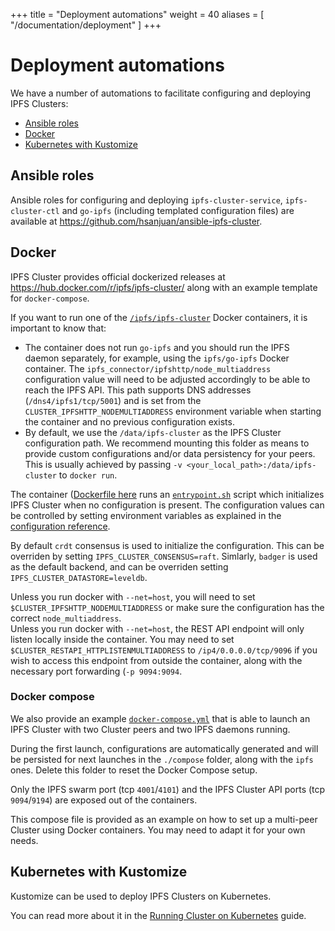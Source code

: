 +++
title = "Deployment automations"
weight = 40
aliases = [
    "/documentation/deployment"
]
+++

# Deployment automations

We have a number of automations to facilitate configuring and deploying IPFS Clusters:

* [Ansible roles](#ansible-roles)
* [Docker](#docker)
* [Kubernetes with Kustomize](#kubernetes-with-kustomize)

## Ansible roles

Ansible roles for configuring and deploying `ipfs-cluster-service`, `ipfs-cluster-ctl` and `go-ipfs` (including templated configuration files) are available at https://github.com/hsanjuan/ansible-ipfs-cluster.

## Docker

<div class="tipbox tip">IPFS Cluster provides official dockerized releases at <a href="https://hub.docker.com/r/ipfs/ipfs-cluster/">https://hub.docker.com/r/ipfs/ipfs-cluster/</a> along with an example template for <code>docker-compose</code>.</div>

If you want to run one of the [`/ipfs/ipfs-cluster`](https://hub.docker.com/r/ipfs/ipfs-cluster/tags/) Docker containers, it is important to know that:

* The container does not run `go-ipfs` and you should run the IPFS daemon separately, for example, using the `ipfs/go-ipfs` Docker container. The `ipfs_connector/ipfshttp/node_multiaddress` configuration value will need to be adjusted accordingly to be able to reach the IPFS API. This path supports DNS addresses (`/dns4/ipfs1/tcp/5001`) and is set from the `CLUSTER_IPFSHTTP_NODEMULTIADDRESS` environment variable when starting the container and no previous configuration exists.
* By default, we use  the `/data/ipfs-cluster` as the IPFS Cluster configuration path. We recommend mounting this folder as means to provide custom configurations and/or data persistency for your peers. This is usually achieved by passing `-v <your_local_path>:/data/ipfs-cluster` to `docker run`.

The container ([Dockerfile here](https://github.com/ipfs/ipfs-cluster/blob/master/Dockerfile) runs an [`entrypoint.sh`](https://github.com/ipfs/ipfs-cluster/blob/master/docker/entrypoint.sh) script which initializes IPFS Cluster when no configuration is present. The configuration values can be controlled by setting environment variables as explained in the [configuration reference](/documentation/reference/configuration).

By default `crdt` consensus is used to initialize the configuration. This can be overriden by setting `IPFS_CLUSTER_CONSENSUS=raft`. Simlarly, `badger` is used as the default backend, and can be overriden setting `IPFS_CLUSTER_DATASTORE=leveldb`.

<div class="tipbox warning">Unless you run docker with <code>--net=host</code>, you will need to set <code>$CLUSTER_IPFSHTTP_NODEMULTIADDRESS</code> or make sure the configuration has the correct <code>node_multiaddress</code>.</div>

<div class="tipbox warning">Unless you run docker with <code>--net=host</code>, the REST API endpoint will only listen locally inside the container. You may need to set <code>$CLUSTER_RESTAPI_HTTPLISTENMULTIADDRESS</code> to <code>/ip4/0.0.0.0/tcp/9096</code> if you wish to access this endpoint from outside the container, along with the necessary port forwarding (<code>-p 9094:9094</code>.</div>


### Docker compose

We also provide an example [`docker-compose.yml`](https://github.com/ipfs/ipfs-cluster/blob/master/docker-compose.yml) that is able to launch an IPFS Cluster with two Cluster peers and two IPFS daemons running.

During the first launch, configurations are automatically generated and will be persisted for next launches in the `./compose` folder, along with the `ipfs` ones. Delete this folder to reset the Docker Compose setup.

Only the IPFS swarm port (tcp `4001`/`4101`) and the IPFS Cluster API ports (tcp `9094`/`9194`) are exposed out of the containers.

This compose file is provided as an example on how to set up a multi-peer Cluster using Docker containers. You may need to adapt it for your own needs.

## Kubernetes with Kustomize

Kustomize can be used to deploy IPFS Clusters on Kubernetes.

You can read more about it in the [Running Cluster on Kubernetes](/documentation/guides/k8s) guide.
